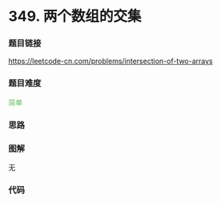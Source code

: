# 349. 两个数组的交集

### 题目链接

https://leetcode-cn.com/problems/intersection-of-two-arrays

### 题目难度

<font color=#5CB85C>简单</font>

### 思路



### 图解

无

### 代码

```python
```